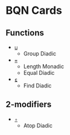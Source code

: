 # BQN Cards

## Functions
- [`⊔`](/op/group.html)
  - Group Diadic
- [`=`](/op/equal.html)
  - Length Monadic
  - Equal Diadic
- [`⍷`](/op/find.html)
  - Find Diadic

## 2-modifiers
- [`∘`](/op/atop.html)
  - Atop Diadic
